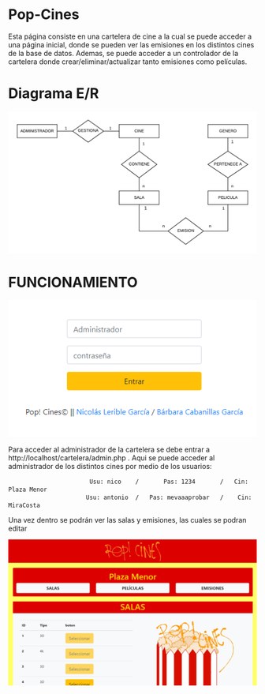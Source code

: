 # Pop-Cines
Esta página consiste en una cartelera de cine a la cual se puede acceder a una página inicial, donde se pueden ver las emisiones en los distintos cines de la base de datos. Ademas, se puede acceder a un controlador de la cartelera donde crear/eliminar/actualizar tanto emisiones como películas.

# Diagrama E/R
![diagrama](https://github.com/nicolaslerible/Pop-Cines/blob/master/img/Diagrama%20en%20blanco%20(1).png)

# FUNCIONAMIENTO

![alt text](https://github.com/nicolaslerible/Pop-Cines/blob/master/img/admin.PNG)

Para acceder al administrador de la cartelera se debe entrar a http://localhost/cartelera/admin.php . Aqui se puede acceder al administrador de los distintos cines por medio de los usuarios:

                           Usu: nico    /       Pas: 1234       /   Cin: Plaza Menor
                          Usu: antonio  /   Pas: mevaaaprobar   /    Cin: MiraCosta
            
            
Una vez dentro se podrán ver las salas y emisiones, las cuales se podran editar

![alt text](https://github.com/nicolaslerible/Pop-Cines/blob/master/img/manager.PNG)
